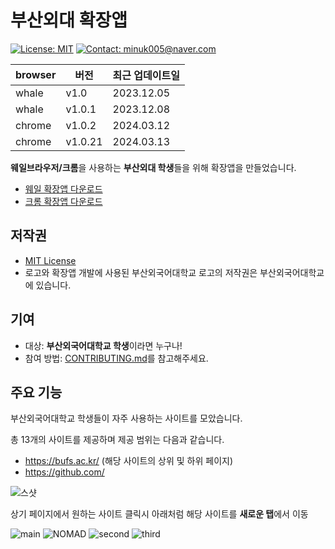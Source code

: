 # 부산외대 확장앱

[![License: MIT](https://img.shields.io/badge/License-MIT-yellow.svg)](https://opensource.org/licenses/MIT)
[![Contact: minuk005@naver.com](https://img.shields.io/badge/Contact-minuk005@naver.com-important)](mailto:minuk005@naver.com)

| browser | 버전 | 최근 업데이트일    |
| ------- | ---- | ------------------ |
| whale   | v1.0 | 2023.12.05 |
| whale   | v1.0.1 | 2023.12.08 |
| chrome  | v1.0.2 | 2024.03.12 |
| chrome  | v1.0.21 | 2024.03.13 |

**웨일브라우저/크롬**을 사용하는 **부산외대 학생**들을 위해 확장앱을 만들었습니다.

- [웨일 확장앱 다운로드](https://store.whale.naver.com/detail/nhodofdbibnmlogigopbomcbglijkgjm)
- [크롬 확장앱 다운로드](https://chromewebstore.google.com/detail/quick-bufs/fhimegkpmcmoaahliodacoggamemcjdp?hl=ko&authuser=1)

## 저작권

- [MIT License](LICENSE)
- 로고와 확장앱 개발에 사용된 부산외국어대학교 로고의 저작권은 부산외국어대학교에 있습니다.


## 기여

- 대상: **부산외국어대학교 학생**이라면 누구나!
- 참여 방법: [CONTRIBUTING.md](CONTRIBUTING.md)를 참고해주세요.

## 주요 기능

부산외국어대학교 학생들이 자주 사용하는 사이트를 모았습니다.

총 13개의 사이트를 제공하며 제공 범위는 다음과 같습니다.
- https://bufs.ac.kr/ (해당 사이트의 상위 및 하위 페이지)
- https://github.com/


![스샷](https://github.com/SAMEZ-0129/BUFS-Direct/assets/81644075/8edadf1d-b7ff-4135-86b5-f122b6c3f615)

상기 페이지에서 원하는 사이트 클릭시
아래처럼 해당 사이트를 **새로운 탭**에서 이동

![main](https://github.com/SAMEZ-0129/BUFS-Direct/assets/81644075/99c994a2-398b-4e04-b7ec-3718ee9b7fc4)
![NOMAD](https://github.com/SAMEZ-0129/BUFS-Direct/assets/81644075/0d776a81-6f52-4263-907c-1a24859a1d1c)
![second](https://github.com/SAMEZ-0129/BUFS-Direct/assets/81644075/a83fb4af-df34-4d11-801f-c469f6085bbc)
![third](https://github.com/SAMEZ-0129/BUFS-Direct/assets/81644075/f957fe31-ccab-4a8b-b954-9f1526768c4d)
